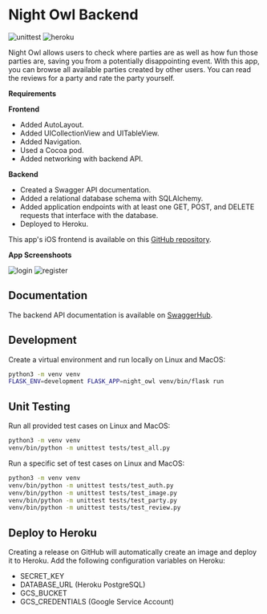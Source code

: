 # Night Owl Backend

![unittest](https://github.com/juntaolei/night-owl-backend/workflows/Flask%20Unit%20Test%20CI/badge.svg)
![heroku](https://github.com/juntaolei/night-owl-backend/workflows/Heroku%20CI/badge.svg)

Night Owl allows users to check where parties are as well as how fun those parties are,
saving you from a potentially disappointing event. With this app, you can browse all available
parties created by other users. You can read the reviews for a party and rate the party
yourself.

**Requirements**

**Frontend**

* Added AutoLayout.
* Added UICollectionView and UITableView.
* Added Navigation.
* Used a Cocoa pod.
* Added networking with backend API.

**Backend**

* Created a Swagger API documentation.
* Added a relational database schema with SQLAlchemy.
* Added application endpoints with at least one GET, POST, and DELETE requests that interface with the database.
* Deployed to Heroku.

This app's iOS frontend is available on this [GitHub repository](https://github.com/juntaolei/night-owl-ios).

**App Screenshoots**

![login](https://storage.googleapis.com/night-owl-img/login.png)
![register](https://storage.googleapis.com/night-owl-img/register.png)

## Documentation

The backend API documentation is available on [SwaggerHub](https://app.swaggerhub.com/apis-docs/juntaolei/night-owl/1.0.0).

## Development

Create a virtual environment and run locally on Linux and MacOS:

```bash
python3 -m venv venv
FLASK_ENV=development FLASK_APP=night_owl venv/bin/flask run
```

## Unit Testing

Run all provided test cases on Linux and MacOS:

```bash
python3 -m venv venv
venv/bin/python -m unittest tests/test_all.py
```

Run a specific set of test cases on Linux and MacOS:

```bash
python3 -m venv venv
venv/bin/python -m unittest tests/test_auth.py
venv/bin/python -m unittest tests/test_image.py
venv/bin/python -m unittest tests/test_party.py
venv/bin/python -m unittest tests/test_review.py
```

## Deploy to Heroku

Creating a release on GitHub will automatically create an image and deploy it to Heroku.
Add the following configuration variables on Heroku:

* SECRET_KEY
* DATABASE_URL (Heroku PostgreSQL)
* GCS_BUCKET
* GCS_CREDENTIALS (Google Service Account)
